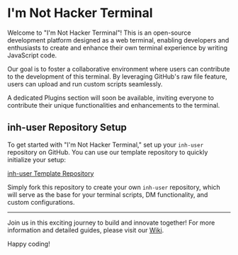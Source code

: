 # I'm Not Hacker Terminal

Welcome to "I'm Not Hacker Terminal"! This is an open-source development platform designed as a web terminal, enabling developers and enthusiasts to create and enhance their own terminal experience by writing JavaScript code.

Our goal is to foster a collaborative environment where users can contribute to the development of this terminal. By leveraging GitHub's raw file feature, users can upload and run custom scripts seamlessly.

A dedicated Plugins section will soon be available, inviting everyone to contribute their unique functionalities and enhancements to the terminal.

## inh-user Repository Setup

To get started with "I'm Not Hacker Terminal," set up your `inh-user` repository on GitHub. You can use our template repository to quickly initialize your setup:

[inh-user Template Repository](https://github.com/new?template_name=inh-user&template_owner=devnar)

Simply fork this repository to create your own `inh-user` repository, which will serve as the base for your terminal scripts, DM functionality, and custom configurations.

---

Join us in this exciting journey to build and innovate together! For more information and detailed guides, please visit our [Wiki](https://github.com/devnar/imnothacker/wiki).

Happy coding!
